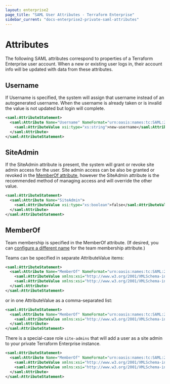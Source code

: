 ```yaml
---
layout: enterprise2
page_title: "SAML User Attributes - Terraform Enterprise"
sidebar_current: "docs-enterprise2-private-saml-attributes"
---
```


# Attributes

The following SAML attributes correspond to properties of a Terraform Enterprise user account. When a new or existing user logs in, their account info will be updated with data from these attributes.

## Username

If Username is specified, the system will assign that username instead of an autogenerated username. When the username is already taken or is invalid the value is not updated but login will complete.

```xml
<saml:AttributeStatement>
  <saml:Attribute Name="Username" NameFormat="urn:oasis:names:tc:SAML:2.0:attrname-format:basic">
    <saml:AttributeValue xsi:type="xs:string">new-username</saml:AttributeValue>
  </saml:Attribute>
</saml:AttributeStatement>
```

## SiteAdmin

If the SiteAdmin attribute is present, the system will grant or revoke site admin access for the user. Site admin access can be also be granted or revoked in the [MemberOf attribute](#memberof), however the SiteAdmin attribute is the recommended method of managing access and will override the other value.

```xml
<saml:AttributeStatement>
  <saml:Attribute Name="SiteAdmin">
    <saml:AttributeValue xsi:type="xs:boolean">false</saml:AttributeValue>
  </saml:Attribute>
</saml:AttributeStatement>
```

## MemberOf

Team membership is specified in the MemberOf attribute. (If desired, you can [configure a different name](./team-membership.html) for the team membership attribute.)

Teams can be specified in separate AttributeValue items:

```xml
<saml:AttributeStatement>
  <saml:Attribute Name="MemberOf" NameFormat="urn:oasis:names:tc:SAML:2.0:attrname-format:basic">
    <saml:AttributeValue xmlns:xsi="http://www.w3.org/2001/XMLSchema-instance" xsi:type="xs:string">devs</saml:AttributeValue>
    <saml:AttributeValue xmlns:xsi="http://www.w3.org/2001/XMLSchema-instance" xsi:type="xs:string">reviewers</saml:AttributeValue>
  </saml:Attribute>
</saml:AttributeStatement>
```

or in one AttributeValue as a comma-separated list:

```xml
<saml:AttributeStatement>
  <saml:Attribute Name="MemberOf" NameFormat="urn:oasis:names:tc:SAML:2.0:attrname-format:basic">
    <saml:AttributeValue xmlns:xsi="http://www.w3.org/2001/XMLSchema-instance" xsi:type="xs:string">list,of,roles</saml:AttributeValue>
  </saml:Attribute>
</saml:AttributeStatement>
```

There is a special-case role `site-admins` that will add a user as a site admin to your private Terraform Enterprise instance.

```xml
<saml:AttributeStatement>
  <saml:Attribute Name="MemberOf" NameFormat="urn:oasis:names:tc:SAML:2.0:attrname-format:basic">
    <saml:AttributeValue xmlns:xsi="http://www.w3.org/2001/XMLSchema-instance" xsi:type="xs:string">site-admins</saml:AttributeValue>
    <saml:AttributeValue xmlns:xsi="http://www.w3.org/2001/XMLSchema-instance" xsi:type="xs:string">devs</saml:AttributeValue>
  </saml:Attribute>
</saml:AttributeStatement>
```
